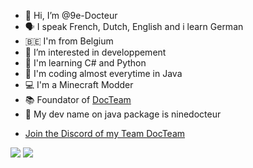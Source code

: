 - 👋 Hi, I’m @9e-Docteur
- 🗣 I speak French, Dutch, English and i learn German
- 🇧🇪 I'm from Belgium
- 👀 I’m interested in developpement
- 👾 I'm learning C# and Python
- 🤖 I'm coding almost everytime in Java
- 💻 I'm a Minecraft Modder
- 📚 Foundator of [DocTeam](https://discord.gg/7VA9X67xRB)
- 📂 My dev name on java package is ninedocteur

* [Join the Discord of my Team DocTeam](https://discord.gg/7VA9X67xRB)

<img src="https://github-readme-stats.vercel.app/api?username=9e-Docteur&theme=dark&show_icons=true">
<img src="https://github-readme-stats.vercel.app/api/top-langs/?username=9e-Docteur&theme=radical&layout=compact">
